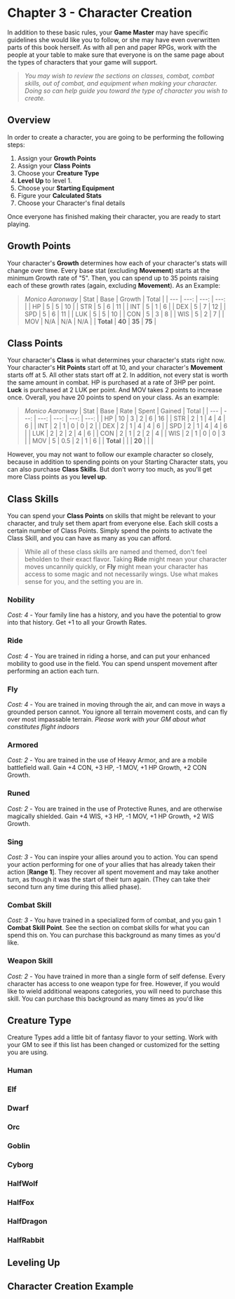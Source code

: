 # Chapter 3 - Character Creation

In addition to these basic rules, your **Game Master** may have specific guidelines she would like you to follow, or she may have even overwritten parts of this book herself. As with all pen and paper RPGs, work with the people at your table to make sure that everyone is on the same page about the types of characters that your game will support.
>*You may wish to review the sections on classes, combat, combat skills, out of combat, and equipment when making your character. Doing so can help guide you toward the type of character you wish to create.*

## Overview

In order to create a character, you are going to be performing the following steps:

1. Assign your **Growth Points**
1. Assign your **Class Points**
1. Choose your **Creature Type**
1. **Level Up** to level 1.
1. Choose your **Starting Equipment**
1. Figure your **Calculated Stats**
1. Choose your Character's final details

Once everyone has finished making their character, you are ready to start playing.

## Growth Points

Your character's **Growth** determines how each of your character's stats will change over time. Every base stat (excluding **Movement**) starts at the minimum Growth rate of "5". Then, you can spend up to 35 points raising each of these growth rates (again, excluding **Movement**). As an Example:

>*Monico Aaronway*
>| Stat      | Base   | Growth | Total  |
>| ---       | ---:   | ---:   | ---:   |
>| HP        | 5      | 5      | 10     |
>| STR       | 5      | 6      | 11     |
>| INT       | 5      | 1      | 6      |
>| DEX       | 5      | 7      | 12     |
>| SPD       | 5      | 6      | 11     |
>| LUK       | 5      | 5      | 10     |
>| CON       | 5      | 3      | 8      |
>| WIS       | 5      | 2      | 7      |
>| MOV       | N/A    | N/A    | N/A    |
>| **Total** | **40** | **35** | **75** |

## Class Points

Your character's **Class** is what determines your character's stats right now. Your character's **Hit Points** start off at 10, and your character's **Movement** starts off at 5. All other stats start off at 2. In addition, not every stat is worth the same amount in combat. HP is purchased at a rate of 3HP per point. **Luck** is purchased at 2 LUK per point. And MOV takes 2 points to increase once. Overall, you have 20 points to spend on your class. As an example:
>*Monico Aaronway*
>| Stat      | Base | Rate | Spent  | Gained | Total |
>| ---       | ---: | ---: | ---:   | ---:   | ---:  |
>| HP        | 10   | 3    | 2      | 6      | 16    |
>| STR       | 2    | 1    | 4      | 4      | 6     |
>| INT       | 2    | 1    | 0      | 0      | 2     |
>| DEX       | 2    | 1    | 4      | 4      | 6     |
>| SPD       | 2    | 1    | 4      | 4      | 6     |
>| LUK       | 2    | 2    | 2      | 4      | 6     |
>| CON       | 2    | 1    | 2      | 2      | 4     |
>| WIS       | 2    | 1    | 0      | 0      | 3     |
>| MOV       | 5    | 0.5  | 2      | 1      | 6     |
>| **Total** |      |      | **20** |        |       |

However, you may not want to follow our example character so closely, because in addition to spending points on your Starting Character stats, you can also purchase **Class Skills**. But don't worry too much, as you'll get more Class points as you **level up**.

## Class Skills

You can spend your **Class Points** on skills that might be relevant to your character, and truly set them apart from everyone else. Each skill costs a certain number of Class Points. Simply spend the points to activate the Class Skill, and you can have as many as you can afford.

>While all of these class skills are named and themed, don't feel beholden to their exact flavor. Taking **Ride** might mean your character moves uncannily quickly, or **Fly** might mean your character has access to some magic and not necessarily wings. Use what makes sense for you, and the setting you are in.

### Nobility

*Cost: 4* - Your family line has a history, and you have the potential to grow into that history. Get +1 to all your Growth Rates.

### Ride

*Cost: 4* - You are trained in riding a horse, and can put your enhanced mobility to good use in the field. You can spend unspent movement after performing an action each turn.

### Fly

*Cost: 4* - You are trained in moving through the air, and can move in ways a grounded person cannot. You ignore all terrain movement costs, and can fly over most impassable terrain. *Please work with your GM about what constitutes flight indoors*

### Armored

*Cost: 2* - You are trained in the use of Heavy Armor, and are a mobile battlefield wall. Gain +4 CON, +3 HP, -1 MOV, +1 HP Growth, +2 CON Growth.

### Runed

*Cost: 2* - You are trained in the use of Protective Runes, and are otherwise magically shielded. Gain +4 WIS, +3 HP, -1 MOV, +1 HP Growth, +2 WIS Growth.

### Sing

*Cost: 3* - You can inspire your allies around you to action. You can spend your action performing for one of your allies that has already taken their action [**Range 1**]. They recover all spent movement and may take another turn, as though it was the start of their turn again. (They can take their second turn any time during this allied phase).

### Combat Skill

*Cost: 3* - You have trained in a specialized form of combat, and you gain 1 **Combat Skill Point**. See the section on combat skills for what you can spend this on. You can purchase this background as many times as you'd like.

### Weapon Skill

*Cost: 2* - You have trained in more than a single form of self defense. Every character has access to one weapon type for free. However, if you would like to wield additional weapons categories, you will need to purchase this skill. You can purchase this background as many times as you'd like

## Creature Type

Creature Types add a little bit of fantasy flavor to your setting. Work with your GM to see if this list has been changed or customized for the setting you are using.

### Human

### Elf

### Dwarf

### Orc

### Goblin

### Cyborg

### HalfWolf

### HalfFox

### HalfDragon

### HalfRabbit

## Leveling Up

## Character Creation Example
